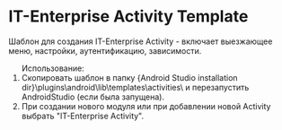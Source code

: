 # IT-Enterprise Activity Template
Шаблон для создания IT-Enterprise Activity - включает выезжающее меню, настройки, аутентификацию, зависимости.

<ol>
Использование:
<li>Скопировать шаблон в папку {Android Studio installation dir}\plugins\android\lib\templates\activities\ и перезапустить AndroidStudio (если была запущена).</li>
<li>При создании нового модуля или при добавлении новой Activity выбрать "IT-Enterprise Activity".</li>
</ol>
